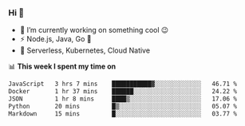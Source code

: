 ### Hi 👋

<!--
**nodejh/nodejh** is a ✨ _special_ ✨ repository because its `README.md` (this file) appears on your GitHub profile.

Here are some ideas to get you started:

- 🔭 I’m currently working on ...
- 🌱 I’m currently learning ...
- 👯 I’m looking to collaborate on ...
- 🤔 I’m looking for help with ...
- 💬 Ask me about ...
- 📫 How to reach me: ...
- 😄 Pronouns: ...
- ⚡ Fun fact: ...
-->

- 🔭 I’m currently working on something cool :wink:
- ⚡ Node.js, Java, Go :thought_balloon:
- 🤖 Serverless, Kubernetes, Cloud Native

📊 **This week I spent my time on**

<!--START_SECTION:waka-->

```txt
JavaScript   3 hrs 7 mins    ███████████▓░░░░░░░░░░░░░   46.71 %
Docker       1 hr 37 mins    ██████░░░░░░░░░░░░░░░░░░░   24.22 %
JSON         1 hr 8 mins     ████▒░░░░░░░░░░░░░░░░░░░░   17.06 %
Python       20 mins         █▒░░░░░░░░░░░░░░░░░░░░░░░   05.07 %
Markdown     15 mins         █░░░░░░░░░░░░░░░░░░░░░░░░   03.77 %
```

<!--END_SECTION:waka-->


<!--
:traffic_light: **Visitors**

![visitors](https://visitor-badge.glitch.me/badge?page_id=nodejh.nodejh)
-->
